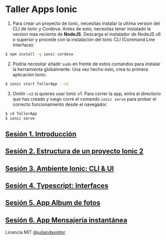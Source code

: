 # Taller Apps Ionic

1. Para crear un proyecto de Ionic, necesitas instalar la
ultima version del CLI de Ionic y Cordova. Antes de esto, necesitas tener instalado la version mas reciente
de **NodeJS**. Descarga el instalador de NodeJS v6 o 
superior y procede con la instalación del Ionic CLI (Command Line Interface):

```bash
$ npm install -g ionic cordova
```

2. Podría necesitar añadir `sudo` en frente de estos
comandos para instalar la herramienta globalmente. Una vez hecho esto, crea tu primera aplicación Ionic:

```bash
$ ionic start TallerApp --v2
```
3. Omitir `–v2` si quieres usar Ionic v1. Para correr la app, entra al directorio que has creado y luego corre el comando `ionic serve` para probar el correcto funcionamiento desde el
navegador.

```bash
$ cd TallerApp
$ ionic serve
```
## [**Sesión 1.** Introducción](http://slides.com/anlijudavid/apps)
## [**Sesión 2.** Estructura de un proyecto Ionic 2](./sesiones/Sesion2.md)
## [**Sesión 3.** Ambiente Ionic: CLI & UI](./sesiones/Sesion3.md)
## [**Sesión 4.** Typescript: Interfaces](./sesiones/Sesion4.md)
## [**Sesión 5.** App Album de fotos](./sesiones/Sesion5.md)
## [**Sesión 6.** App Mensajería instantánea](https://github.com/juliandavidmr/MessengerUdla)


Licencia MIT
[@juliandavidmr](https://github.com/juliandavidmr)
